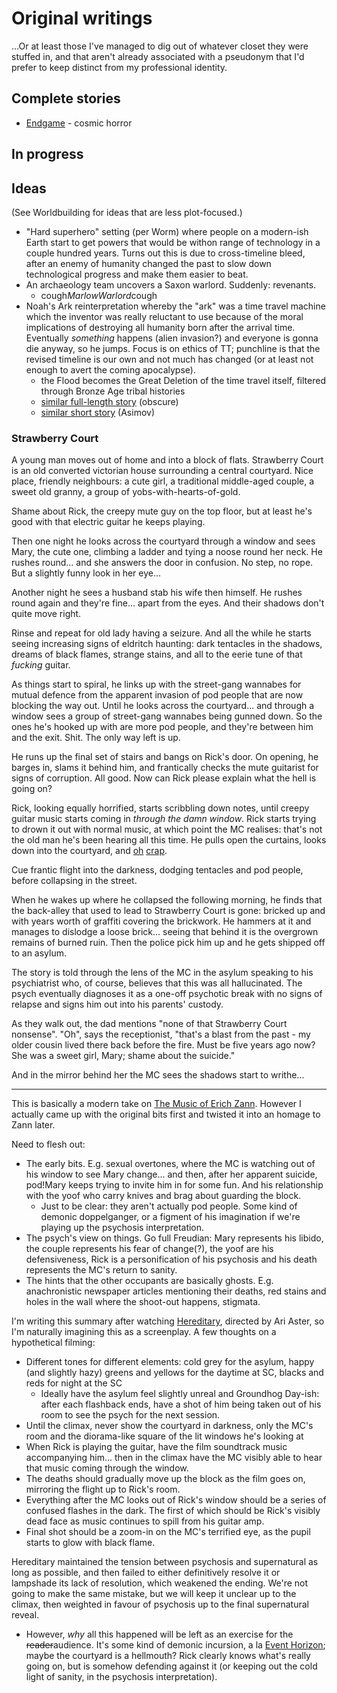 # Original writings

...Or at least those I've managed to dig out of whatever closet they were stuffed in, and that aren't already associated with a pseudonym that I'd prefer to keep distinct from my professional identity.

## Complete stories

- [Endgame](Endgame.md) - cosmic horror

## In progress

## Ideas

(See Worldbuilding for ideas that are less plot-focused.)

- "Hard superhero" setting (per Worm) where people on a modern-ish Earth start to get powers that would be withon range of technology in a couple hundred years. Turns out this is due to cross-timeline bleed, after an enemy of humanity changed the past to slow down technological progress and make them easier to beat.
- An archaeology team uncovers a Saxon warlord. Suddenly: revenants.
  - cough*MarlowWarlord*cough
- Noah's Ark reinterpretation whereby the "ark" was a time travel machine which the inventor was really reluctant to use because of the moral implications of destroying all humanity born after the arrival time. Eventually *something* happens (alien invasion?) and everyone is gonna die anyway, so he jumps. Focus is on ethics of TT; punchline is that the revised timeline is our own and not much has changed (or at least not enough to avert the coming apocalypse).
  - the Flood becomes the Great Deletion of the time travel itself, filtered through Bronze Age tribal histories
  - [similar full-length story](https://www.goodreads.com/book/show/31936622-the-coming-of-noah-s-2nd-ark) (obscure)
  - [similar short story](https://en.m.wikipedia.org/wiki/The_Red_Queen%27s_Race) (Asimov)

### <a name="Strawberry"></a>Strawberry Court

A young man moves out of home and into a block of flats. Strawberry Court is an old converted victorian house surrounding a central courtyard. Nice place, friendly neighbours: a cute girl, a traditional middle-aged couple, a sweet old granny, a group of yobs-with-hearts-of-gold. 

Shame about Rick, the creepy mute guy on the top floor, but at least he's good with that electric guitar he keeps playing.

Then one night he looks across the courtyard through a window and sees Mary, the cute one, climbing a ladder and tying a noose round her neck. He rushes round... and she answers the door in confusion. No step, no rope. But a slightly funny look in her eye...

Another night he sees a husband stab his wife then himself. He rushes round again and they're fine... apart from the eyes. And their shadows don't quite move right.

Rinse and repeat for old lady having a seizure. And all the while he starts seeing increasing signs of eldritch haunting: dark tentacles in the shadows, dreams of black flames, strange stains, and all to the eerie tune of that *fucking* guitar.

As things start to spiral, he links up with the street-gang wannabes for mutual defence from the apparent invasion of pod people that are now blocking the way out. Until he looks across the courtyard... and through a window sees a group of street-gang wannabes being gunned down. So the ones he's hooked up with are more pod people, and they're between him and the exit. Shit. The only way left is up.

He runs up the final set of stairs and bangs on Rick's door. On opening, he barges in, slams it behind him, and frantically checks the mute guitarist for signs of corruption. All good. Now can Rick please explain what the hell is going on?

Rick, looking equally horrified, starts scribbling down notes, until creepy guitar music starts coming in *through the damn window*. Rick starts trying to drown it out with normal music, at which point the MC realises: that's not the old man he's been hearing all this time. He pulls open the curtains, looks down into the courtyard, and [oh](https://giphy.com/gifs/the-lord-of-rings-return-king-10wgT5PDnOwMQE) [crap](https://tenor.com/view/jack-sparrow-kraken-pirates-of-the-caribbean-gif-14820358).

Cue frantic flight into the darkness, dodging tentacles and pod people,  before collapsing in the street.

When he wakes up where he collapsed the following morning, he finds that the back-alley that used to lead to Strawberry Court is gone: bricked up and with years worth of graffiti covering the brickwork. He hammers at it and manages to dislodge a loose brick... seeing that behind it is the overgrown remains of burned ruin. Then the police pick him up and he gets shipped off to an asylum.

The story is told through the lens of the MC in the asylum speaking to his psychiatrist who, of course, believes that this was all hallucinated. The psych eventually diagnoses it as a one-off psychotic break with no signs of relapse and signs him out into his parents' custody.

As they walk out, the dad mentions "none of that Strawberry Court nonsense". "Oh", says the receptionist, "that's a blast from the past - my older cousin lived there back before the fire. Must be five years ago now? She was a sweet girl, Mary; shame about the suicide."

And in the mirror behind her the MC sees the shadows start to writhe...

----

This is basically a modern take on [The Music of Erich Zann](http://dagonbytes.com/thelibrary/lovecraft/themusicoferichzann.htm). However I actually came up with the original bits first and twisted it into an homage to Zann later.

Need to flesh out:
- The early bits. E.g. sexual overtones, where the MC is watching out of his window to see Mary change... and then, after her apparent suicide, pod!Mary keeps trying to invite him in for some fun. And his relationship with the yoof who carry knives and brag about guarding the block.
  - Just to be clear: they aren't actually pod people. Some kind of demonic doppelganger, or a figment of his imagination if we're playing up the psychosis interpretation.
- The psych's view on things. Go full Freudian: Mary represents his libido, the couple represents his fear of change(?), the yoof are his defensiveness, Rick is a personification of his psychosis and his death represents the MC's return to sanity.
- The hints that the other occupants are basically ghosts. E.g. anachronistic newspaper articles mentioning their deaths, red stains and holes in the wall where the shoot-out happens, stigmata.

I'm writing this summary after watching [Hereditary](https://m.imdb.com/title/tt7784604/), directed by Ari Aster, so I'm naturally imagining this as a screenplay. A few thoughts on a hypothetical filming:
- Different tones for different elements: cold grey for the asylum, happy (and slightly hazy) greens and yellows for the daytime at SC, blacks and reds for night at the SC
  - Ideally have the asylum feel slightly unreal and Groundhog Day-ish: after each flashback ends, have a shot of him being taken out of his room to see the psych for the next session.
- Until the climax, never show the courtyard in darkness, only the MC's room and the diorama-like square of the lit windows he's looking at
- When Rick is playing the guitar, have the film soundtrack music accompanying him... then in the climax have the MC visibly able to hear that music coming through the window.
- The deaths should gradually move up the block as the film goes on, mirroring the flight up to Rick's room.
- Everything after the MC looks out of Rick's window should be a series of confused flashes in the dark. The first of which should be Rick's visibly dead face as music continues to spill from his guitar amp. 
- Final shot should be a zoom-in on the MC's terrified eye, as the pupil starts to glow with black flame.

Hereditary maintained the tension between psychosis and supernatural as long as possible, and then failed to either definitively resolve it or lampshade its lack of resolution, which weakened the ending. We're not going to make the same mistake, but we will keep it unclear up to the climax, then weighted in favour of psychosis up to the final supernatural reveal.
- However, *why* all this happened will be left as an exercise for the ~~reader~~audience. It's some kind of demonic incursion, a la [Event Horizon](https://m.imdb.com/title/tt0119081/); maybe the courtyard is a hellmouth? Rick clearly knows what's really going on, but is somehow defending against it (or keeping out the cold light of sanity, in the psychosis interpretation).
